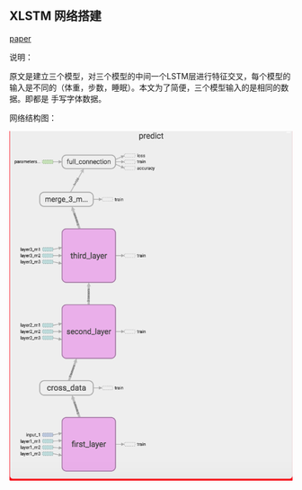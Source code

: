## XLSTM 网络搭建

[paper](https://arxiv.org/abs/1709.08073)

说明：

原文是建立三个模型，对三个模型的中间一个LSTM层进行特征交叉，每个模型的输入是不同的（体重，步数，睡眠）。本文为了简便，三个模型输入的是相同的数据。即都是 手写字体数据。

网络结构图：

![](https://github.com/dylan2wang/xlstm/blob/master/001.png)

